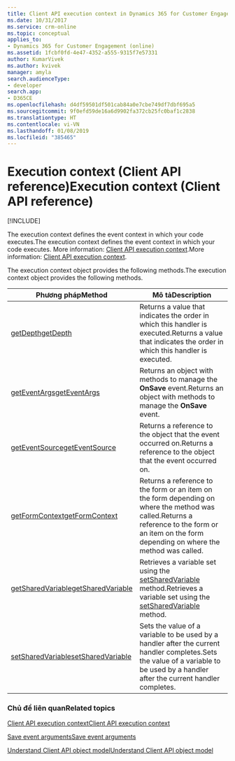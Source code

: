 ```yaml
---
title: Client API execution context in Dynamics 365 for Customer Engagement| MicrosoftDocs
ms.date: 10/31/2017
ms.service: crm-online
ms.topic: conceptual
applies_to:
- Dynamics 365 for Customer Engagement (online)
ms.assetid: 1fcbf0fd-4e47-4352-a555-9315f7e57331
author: KumarVivek
ms.author: kvivek
manager: amyla
search.audienceType:
- developer
search.app:
- D365CE
ms.openlocfilehash: d4df59501df501cab84a0e7cbe749df7dbf695a5
ms.sourcegitcommit: 9f0efd59de16a6d9902fa372cb25fc0baf1c2838
ms.translationtype: HT
ms.contentlocale: vi-VN
ms.lasthandoff: 01/08/2019
ms.locfileid: "385465"
---
```

# <a name="execution-context-client-api-reference"></a><span data-ttu-id="a2642-102">Execution context (Client API reference)</span><span class="sxs-lookup"><span data-stu-id="a2642-102">Execution context (Client API reference)</span></span>

[!INCLUDE[](../../../includes/cc_applies_to_update_9_0_0.md)]

<span data-ttu-id="a2642-103">The execution context defines the event context in which your code executes.</span><span class="sxs-lookup"><span data-stu-id="a2642-103">The execution context defines the event context in which your code executes.</span></span> <span data-ttu-id="a2642-104">More information: [Client API execution context](../clientapi-execution-context.md).</span><span class="sxs-lookup"><span data-stu-id="a2642-104">More information: [Client API execution context](../clientapi-execution-context.md).</span></span>

<span data-ttu-id="a2642-105">The execution context object provides the following methods.</span><span class="sxs-lookup"><span data-stu-id="a2642-105">The execution context object provides the following methods.</span></span>

|<span data-ttu-id="a2642-106">Phương pháp</span><span class="sxs-lookup"><span data-stu-id="a2642-106">Method</span></span> |<span data-ttu-id="a2642-107">Mô tả</span><span class="sxs-lookup"><span data-stu-id="a2642-107">Description</span></span> |
|---|---|
|[<span data-ttu-id="a2642-108">getDepth</span><span class="sxs-lookup"><span data-stu-id="a2642-108">getDepth</span></span>](executioncontext/getDepth.md)|<span data-ttu-id="a2642-109">Returns a value that indicates the order in which this handler is executed.</span><span class="sxs-lookup"><span data-stu-id="a2642-109">Returns a value that indicates the order in which this handler is executed.</span></span>|
|[<span data-ttu-id="a2642-110">getEventArgs</span><span class="sxs-lookup"><span data-stu-id="a2642-110">getEventArgs</span></span>](executioncontext/getEventArgs.md)|<span data-ttu-id="a2642-111">Returns an object with methods to manage the **OnSave** event.</span><span class="sxs-lookup"><span data-stu-id="a2642-111">Returns an object with methods to manage the **OnSave** event.</span></span>|
|[<span data-ttu-id="a2642-112">getEventSource</span><span class="sxs-lookup"><span data-stu-id="a2642-112">getEventSource</span></span>](executioncontext/getEventSource.md)|<span data-ttu-id="a2642-113">Returns a reference to the object that the event occurred on.</span><span class="sxs-lookup"><span data-stu-id="a2642-113">Returns a reference to the object that the event occurred on.</span></span>|
|[<span data-ttu-id="a2642-114">getFormContext</span><span class="sxs-lookup"><span data-stu-id="a2642-114">getFormContext</span></span>](executioncontext/getFormContext.md)|<span data-ttu-id="a2642-115">Returns a reference to the form or an item on the form depending on where the method was called.</span><span class="sxs-lookup"><span data-stu-id="a2642-115">Returns a reference to the form or an item on the form depending on where the method was called.</span></span>|
|[<span data-ttu-id="a2642-116">getSharedVariable</span><span class="sxs-lookup"><span data-stu-id="a2642-116">getSharedVariable</span></span>](executioncontext/getSharedVariable.md)|<span data-ttu-id="a2642-117">Retrieves a variable set using the [setSharedVariable](executioncontext/setSharedVariable.md) method.</span><span class="sxs-lookup"><span data-stu-id="a2642-117">Retrieves a variable set using the [setSharedVariable](executioncontext/setSharedVariable.md) method.</span></span>|
|[<span data-ttu-id="a2642-118">setSharedVariable</span><span class="sxs-lookup"><span data-stu-id="a2642-118">setSharedVariable</span></span>](executioncontext/setSharedVariable.md)|<span data-ttu-id="a2642-119">Sets the value of a variable to be used by a handler after the current handler completes.</span><span class="sxs-lookup"><span data-stu-id="a2642-119">Sets the value of a variable to be used by a handler after the current handler completes.</span></span>|

### <a name="related-topics"></a><span data-ttu-id="a2642-120">Chủ đề liên quan</span><span class="sxs-lookup"><span data-stu-id="a2642-120">Related topics</span></span>

[<span data-ttu-id="a2642-121">Client API execution context</span><span class="sxs-lookup"><span data-stu-id="a2642-121">Client API execution context</span></span>](../clientapi-execution-context.md)

[<span data-ttu-id="a2642-122">Save event arguments</span><span class="sxs-lookup"><span data-stu-id="a2642-122">Save event arguments</span></span>](save-event-arguments.md)

[<span data-ttu-id="a2642-123">Understand Client API object model</span><span class="sxs-lookup"><span data-stu-id="a2642-123">Understand Client API object model</span></span>](../understand-clientapi-object-model.md) 

